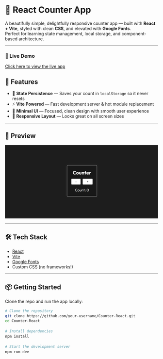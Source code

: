 # 🌿 React Counter App

A beautifully simple, delightfully responsive counter app — built with **React + Vite**, styled with clean **CSS**, and elevated with **Google Fonts**.  
Perfect for learning state management, local storage, and component-based architecture.

---

### 🚀 Live Demo  

[Click here to view the live app](https://counter-lite-react.netlify.app)


## 🚀 Features

- 🧠 **State Persistence** — Saves your count in `localStorage` so it never resets
- ⚡ **Vite Powered** — Fast development server & hot module replacement
- 🎨 **Minimal UI** — Focused, clean design with smooth user experience
- 📱 **Responsive Layout** — Looks great on all screen sizes

---

## 📸 Preview

![React Counter App Screenshot](Readme-pic/preview-page.png) <!-- Add a real screenshot if available -->

---

## 🛠️ Tech Stack

- [React](https://reactjs.org/)
- [Vite](https://vitejs.dev/)
- [Google Fonts](https://fonts.google.com/)
- Custom CSS (no frameworks!)

---

## 📦 Getting Started

Clone the repo and run the app locally:

```bash
# Clone the repository
git clone https://github.com/your-username/Counter-React.git
cd Counter-React

# Install dependencies
npm install

# Start the development server
npm run dev
